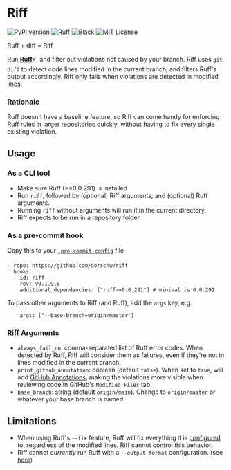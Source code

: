 
# Riff
[![PyPI version](https://badge.fury.io/py/riff.svg)](https://badge.fury.io/py/riff)
[![Ruff](https://img.shields.io/endpoint?url=https://raw.githubusercontent.com/charliermarsh/ruff/main/assets/badge/v1.json)](https://github.com/charliermarsh/ruff)
[![Black](https://img.shields.io/badge/code%20style-black-000000.svg)](https://github.com/psf/black)
[![MIT License](https://img.shields.io/badge/License-MIT-green.svg)](https://choosealicense.com/licenses/mit/)


Ruff + diff = Riff

Run [**Ruff**](https://ruff.rs)⚡, and filter out violations not caused by your branch.
Riff uses `git diff` to detect code lines modified in the current branch, and filters Ruff's output accordingly.
Riff only fails when violations are detected in modified lines.


### Rationale
Ruff doesn't have a baseline feature, so Riff can come handy for enforcing Ruff rules in larger repositories quickly, without having to fix every single existing violation.


## Usage

### As a CLI tool
* Make sure Ruff (>=0.0.291) is installed
* Run `riff`, followed by (optional) Riff arguments, and (optional) Ruff arguments.
* Running `riff` without arguments will run it in the current directory.
* Riff expects to be run in a repository folder.

### As a pre-commit hook

Copy this to your [`.pre-commit-config`](https://pre-commit.com/#plugins) file
####
```
- repo: https://github.com/dorschw/riff
  hooks:
  - id: riff
    rev: v0.1.9.0
    additional_dependencies: ["ruff>=0.0.291"] # minimal is 0.0.291
```

To pass other arguments to Riff (and Ruff), add the `args` key, e.g.
```
    args: ["--base-branch=origin/master"]
```

### Riff Arguments
* `always_fail_on`: comma-separated list of Ruff error codes. When detected by Ruff, Riff will consider them as failures, even if they're not in lines modified in the current branch.
* `print_github_annotation`: boolean (default `false`). When set to `true`, will add [GitHub Annotations](https://dailystuff.nl/blog/2023/extending-github-actions-with-annotations), making the violations more visible when reviewing code in GitHub's `Modified Files` tab.
* `base_branch`: string (default `origin/main`). Change to `origin/master` or whatever your base branch is named.

## Limitations
* When using Ruff's `--fix` feature, Ruff will fix everything it is [configured](https://beta.ruff.rs/docs/configuration/) to, regardless of the modified lines. Riff cannot control this behavior.
* Riff cannot _currently_ run Ruff with a `--output-format` configuration. (see [here](https://github.com/dorschw/riff/issues/9))
